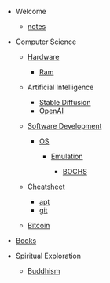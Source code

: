- Welcome

  - [notes](README.md)

- Computer Science

  - [Hardware](hardware.md)

    - [Ram](ram.md)

  - Artificial Intelligence

    - [Stable Diffusion](stable-diffusion.md)
    - [OpenAI](openai.md)

  - [Software Development](software-development.md)

    - [OS](os.md)

      - [Emulation](emulation.md)

        - [BOCHS](bochs.md)

  - [Cheatsheet](cheatsheet.md)
    - [apt](apt.md)
    - [git](git.md)
  - [Bitcoin](bitcoin.md)

- [Books](books.md)

- Spiritual Exploration

  - [Buddhism](buddhism.md)

